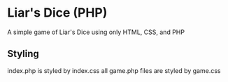 # Liar's Dice (PHP)
A simple game of Liar's Dice using only HTML, CSS, and PHP

## Styling
index.php is styled by index.css
all game.php files are styled by game.css